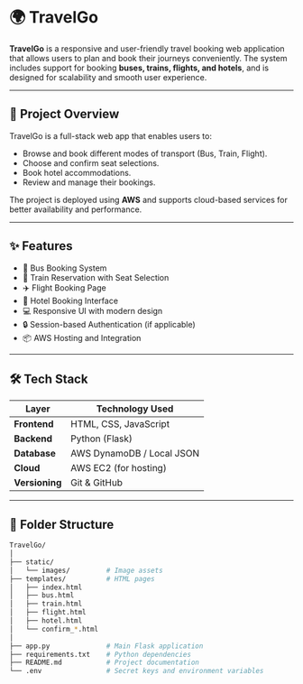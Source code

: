 # 🌍 TravelGo

**TravelGo** is a responsive and user-friendly travel booking web application that allows users to plan and book their journeys conveniently. The system includes support for booking **buses, trains, flights, and hotels**, and is designed for scalability and smooth user experience.

---

## 🚀 Project Overview

TravelGo is a full-stack web app that enables users to:
- Browse and book different modes of transport (Bus, Train, Flight).
- Choose and confirm seat selections.
- Book hotel accommodations.
- Review and manage their bookings.

The project is deployed using **AWS** and supports cloud-based services for better availability and performance.

---

## ✨ Features

- 🚌 Bus Booking System
- 🚆 Train Reservation with Seat Selection
- ✈️ Flight Booking Page
- 🏨 Hotel Booking Interface
- 💻 Responsive UI with modern design
- 🔒 Session-based Authentication (if applicable)
- 📦 AWS Hosting and Integration

---

## 🛠️ Tech Stack

| Layer           | Technology Used               |
|----------------|-------------------------------|
| **Frontend**    | HTML, CSS, JavaScript         |
| **Backend**     | Python (Flask)                |
| **Database**    | AWS DynamoDB / Local JSON     |
| **Cloud**       | AWS EC2 (for hosting)         |
| **Versioning**  | Git & GitHub                  |

---

## 🧱 Folder Structure

```bash
TravelGo/
│
├── static/
│   └── images/         # Image assets
├── templates/          # HTML pages
│   ├── index.html
│   ├── bus.html
│   ├── train.html
│   ├── flight.html
│   ├── hotel.html
│   └── confirm_*.html
│
├── app.py              # Main Flask application
├── requirements.txt    # Python dependencies
├── README.md           # Project documentation
└── .env                # Secret keys and environment variables
